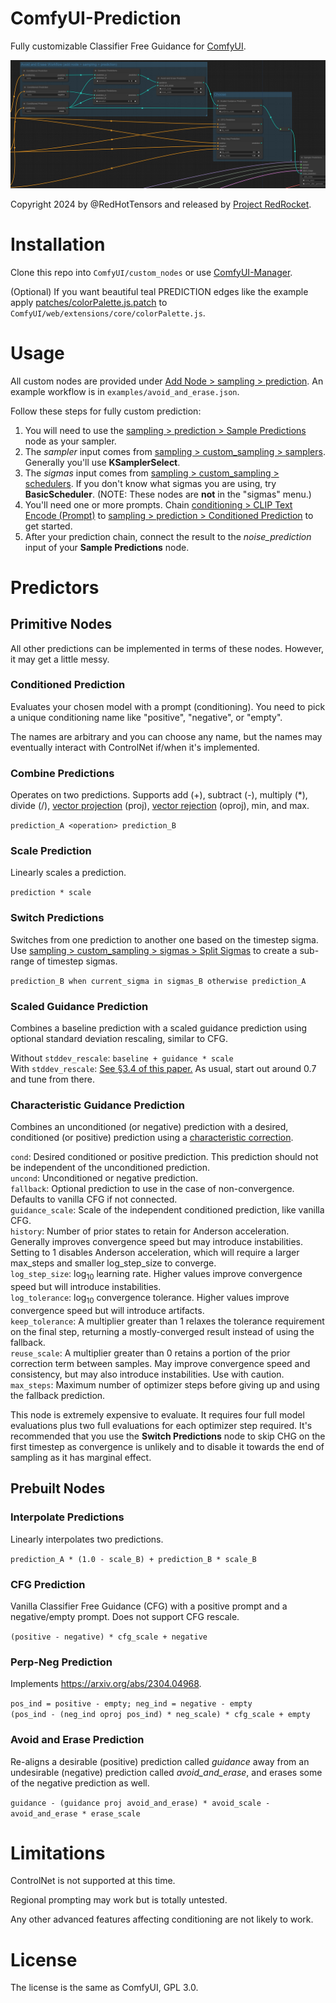 # ComfyUI-Prediction
Fully customizable Classifier Free Guidance for [ComfyUI](https://github.com/comfyanonymous/ComfyUI).

![Avoid and Erase Workflow](examples/avoid_and_erase.png)

Copyright 2024 by @RedHotTensors and released by [Project RedRocket](https://huggingface.co/RedRocket).

# Installation
Clone this repo into ``ComfyUI/custom_nodes`` or use [ComfyUI-Manager](https://github.com/ltdrdata/ComfyUI-Manager).

(Optional) If you want beautiful teal PREDICTION edges like the example apply [patches/colorPalette.js.patch](https://raw.githubusercontent.com/redhottensors/ComfyUI-Prediction/main/patches/colorPalette.js.patch) to ``ComfyUI/web/extensions/core/colorPalette.js``.

# Usage
All custom nodes are provided under <ins>Add Node > sampling > prediction</ins>. An example workflow is in ``examples/avoid_and_erase.json``.

Follow these steps for fully custom prediction:
1. You will need to use the <ins>sampling > prediction > Sample Predictions</ins> node as your sampler.
2. The *sampler* input comes from <ins>sampling > custom_sampling > samplers</ins>. Generally you'll use **KSamplerSelect**.
3. The *sigmas* input comes from <ins>sampling > custom_sampling > schedulers</ins>. If you don't know what sigmas you are using, try **BasicScheduler**. (NOTE: These nodes are **not** in the "sigmas" menu.)
4. You'll need one or more prompts. Chain <ins>conditioning > CLIP Text Encode (Prompt)</ins> to <ins>sampling > prediction > Conditioned Prediction</ins> to get started.
5. After your prediction chain, connect the result to the *noise_prediction* input of your **Sample Predictions** node.

# Predictors

## Primitive Nodes
All other predictions can be implemented in terms of these nodes. However, it may get a little messy.

### Conditioned Prediction 
Evaluates your chosen model with a prompt (conditioning). You need to pick a unique conditioning name like "positive", "negative", or "empty".

The names are arbitrary and you can choose any name, but the names may eventually interact with ControlNet if/when it's implemented.

### Combine Predictions
Operates on two predictions. Supports add (+), subtract (-), multiply (*), divide (/), [vector projection](https://en.wikipedia.org/wiki/Vector_projection) (proj), [vector rejection](https://en.wikipedia.org/wiki/Vector_projection) (oproj), min, and max.

``prediction_A <operation> prediction_B``

### Scale Prediction
Linearly scales a prediction.

``prediction * scale``

### Switch Predictions 
Switches from one prediction to another one based on the timestep sigma. Use <ins>sampling > custom_sampling > sigmas > Split Sigmas</ins> to create a sub-range of timestep sigmas.

``prediction_B when current_sigma in sigmas_B otherwise prediction_A``

### Scaled Guidance Prediction
Combines a baseline prediction with a scaled guidance prediction using optional standard deviation rescaling, similar to CFG.

Without ``stddev_rescale``: ``baseline + guidance * scale``<br>
With ``stddev_rescale``: [See §3.4 of this paper.](https://arxiv.org/pdf/2305.08891.pdf) As usual, start out around 0.7 and tune from there.

### Characteristic Guidance Prediction
Combines an unconditioned (or negative) prediction with a desired, conditioned (or positive) prediction using a [characteristic correction](https://arxiv.org/pdf/2312.07586.pdf).

``cond``: Desired conditioned or positive prediction. This prediction should not be independent of the unconditioned prediction.<br>
``uncond``: Unconditioned or negative prediction.<br>
``fallback``: Optional prediction to use in the case of non-convergence. Defaults to vanilla CFG if not connected.<br>
``guidance_scale``: Scale of the independent conditioned prediction, like vanilla CFG.<br>
``history``: Number of prior states to retain for Anderson acceleration. Generally improves convergence speed but may introduce instabilities. Setting to 1 disables Anderson acceleration, which will require a larger max_steps and smaller log_step_size to converge.<br>
``log_step_size``: log<sub>10</sub> learning rate. Higher values improve convergence speed but will introduce instabilities.<br>
``log_tolerance``: log<sub>10</sub> convergence tolerance. Higher values improve convergence speed but will introduce artifacts.<br>
``keep_tolerance``: A multiplier greater than 1 relaxes the tolerance requirement on the final step, returning a mostly-converged result instead of using the fallback.<br>
``reuse_scale``: A multiplier greater than 0 retains a portion of the prior correction term between samples. May improve convergence speed and consistency, but may also introduce instabilities. Use with caution.<br>
``max_steps``: Maximum number of optimizer steps before giving up and using the fallback prediction.

This node is extremely expensive to evaluate. It requires four full model evaluations plus two full evaluations for each optimizer step required.
It's recommended that you use the **Switch Predictions** node to skip CHG on the first timestep as convergence is unlikely and to disable it towards the end of sampling as it has marginal effect.

## Prebuilt Nodes

### Interpolate Predictions
Linearly interpolates two predictions.

``prediction_A * (1.0 - scale_B) + prediction_B * scale_B``

### CFG Prediction
Vanilla Classifier Free Guidance (CFG) with a positive prompt and a negative/empty prompt. Does not support CFG rescale.

``(positive - negative) * cfg_scale + negative``

### Perp-Neg Prediction
Implements https://arxiv.org/abs/2304.04968.

``pos_ind = positive - empty; neg_ind = negative - empty``<br>
``(pos_ind - (neg_ind oproj pos_ind) * neg_scale) * cfg_scale + empty``

### Avoid and Erase Prediction
Re-aligns a desirable (positive) prediction called *guidance* away from an undesirable (negative) prediction called *avoid_and_erase*, and erases some of the negative prediction as well.

``guidance - (guidance proj avoid_and_erase) * avoid_scale - avoid_and_erase * erase_scale``

# Limitations
ControlNet is not supported at this time.

Regional prompting may work but is totally untested.

Any other advanced features affecting conditioning are not likely to work.

# License
The license is the same as ComfyUI, GPL 3.0.
